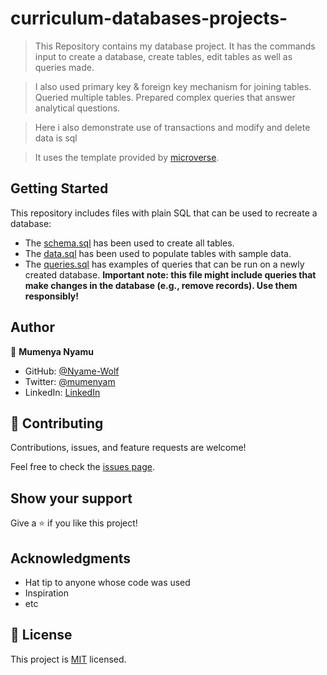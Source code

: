 # curriculum-databases-projects-

> This Repository contains my database project. It has the commands input to create a database, create tables, edit tables as well as queries made.

>I also used primary key & foreign key mechanism for joining tables.
>Queried multiple tables.
>Prepared complex queries that answer analytical questions.


> Here i also demonstrate use of transactions and modify and delete data is sql

> It uses the template provided by [microverse](https://github.com/microverseinc/curriculum-template-databases). 


## Getting Started

This repository includes files with plain SQL that can be used to recreate a database:

- The [schema.sql](./schema.sql) has been used to create all tables.
- The [data.sql](./data.sql) has been used to populate tables with sample data.
- The [queries.sql](./queries.sql) has examples of queries that can be run on a newly created database. **Important note: this file might include queries that make changes in the database (e.g., remove records). Use them responsibly!**


## Author

👤 **Mumenya Nyamu**

- GitHub: [@Nyame-Wolf](https://github.com/Nyame-Wolf)
- Twitter: [@mumenyam](https://twitter.com/Mumenyam)
- LinkedIn: [LinkedIn](https://www.linkedin.com/in/mumenya-nyamu-software-engineer/)


## 🤝 Contributing

Contributions, issues, and feature requests are welcome!

Feel free to check the [issues page](../../issues/).

## Show your support

Give a ⭐️ if you like this project!

## Acknowledgments

- Hat tip to anyone whose code was used
- Inspiration
- etc

## 📝 License

This project is [MIT](./MIT.md) licensed.
